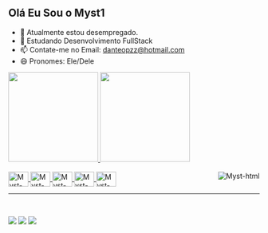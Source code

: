 ## Olá Eu Sou o Myst1


- 🔭 Atualmente estou desempregado.
- 🌱 Estudando Desenvolvimento FullStack
- 📫 Contate-me no Email: danteopzz@hotmail.com
- 😄 Pronomes: Ele/Dele

<div>

  <a href="https://github.com/Myst1-Dev1">
   <img height="180em" src="https://github-readme-stats.vercel.app/api?username=Myst1-Dev1&show_icons=true&theme=dark&include_all_commits=true&count_private=true">
    <img height="180em" src="https://github-readme-stats.vercel.app/api/top-langs/?username=Myst1-Dev1&layout=compact&langs_count=16&theme=dark">
</div>
  
<div style="display: inline_block"><br>
  <img align="center" alt="Myst-html" height="30" width="40" src="https://cdn.jsdelivr.net/gh/devicons/devicon/icons/html5/html5-original.svg" />
  <img align="center" alt="Myst-html" height="30" width="40" src="https://cdn.jsdelivr.net/gh/devicons/devicon/icons/css3/css3-original.svg" />
  <img align="center" alt="Myst-html" height="30" width="40" src="https://cdn.jsdelivr.net/gh/devicons/devicon/icons/javascript/javascript-original.svg" />
  <img align="center" alt="Myst-html" height="30" width="40" src="https://cdn.jsdelivr.net/gh/devicons/devicon/icons/bootstrap/bootstrap-original.svg" />
  <img align="center" alt="Myst-html" height="30" width="40" src="https://cdn.jsdelivr.net/gh/devicons/devicon/icons/react/react-original.svg" />
  <img align="right" alt="Myst-html" src="https://123emoji.com/wp-content/uploads/2017/08/sticker-1-216.png" />
  </div>

  <hr>
  <br>
  
  <div>
    
   <a href="mailto:danteopzz1@gmail.com"><img src="https://img.shields.io/badge/Gmail-D14836?style=for-the-badge&logo=gmail&logoColor=white"></a>
    <a href="https://www.instagram.com/myst1_prog/"><img src="https://img.shields.io/badge/Instagram-E4405F?style=for-the-badge&logo=instagram&logoColor=white"></a>
    <a href="https://www.linkedin.com/in/myst1-dev/"><img src="https://img.shields.io/badge/LinkedIn-0077B5?style=for-the-badge&logo=linkedin&logoColor=white"></a>
    
  </div>
